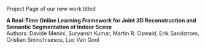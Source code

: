 Project Page of our new work titled

<b>A Real-Time Online Learning Framework for Joint 3D Reconstruction and Semantic Segmentation of Indoor Scene</b><br />
Authors: Davide Menini, Suryansh Kumar, Martin R. Oswald, Erik Sandstrom, Cristian Sminchisescu, Luc Van Gool 
